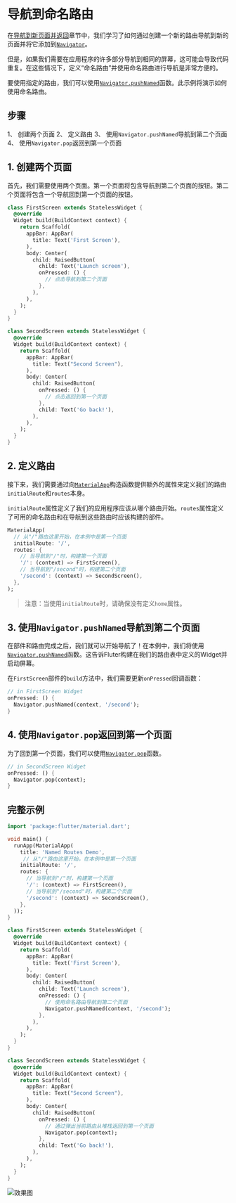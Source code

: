 # 导航到命名路由

在[导航到新页面并返回](https://github.com/isNeilLin/flutter-cookbook/tree/master/docs/navigation/Navigate_to_a_new_screen_and_back.md)章节中，我们学习了如何通过创建一个新的路由导航到新的页面并将它添加到[`Navigator`](https://docs.flutter.io/flutter/widgets/Navigator-class.html)。

但是，如果我们需要在应用程序的许多部分导航到相同的屏幕，这可能会导致代码重复。在这些情况下，定义“命名路由”并使用命名路由进行导航是非常方便的。

要使用指定的路由，我们可以使用[`Navigator.pushNamed`](https://docs.flutter.io/flutter/widgets/Navigator/pushNamed.html)函数。此示例将演示如何使用命名路由。

## 步骤

1、 创建两个页面
2、 定义路由
3、 使用`Navigator.pushNamed`导航到第二个页面
4、 使用`Navigator.pop`返回到第一个页面

## 1. 创建两个页面

首先，我们需要使用两个页面。第一个页面将包含导航到第二个页面的按钮。第二个页面将包含一个导航回到第一个页面的按钮。

```dart
class FirstScreen extends StatelessWidget {
  @override
  Widget build(BuildContext context) {
    return Scaffold(
      appBar: AppBar(
        title: Text('First Screen'),
      ),
      body: Center(
        child: RaisedButton(
          child: Text('Launch screen'),
          onPressed: () {
            // 点击导航到第二个页面
          },
        ),
      ),
    );
  }
}

class SecondScreen extends StatelessWidget {
  @override
  Widget build(BuildContext context) {
    return Scaffold(
      appBar: AppBar(
        title: Text("Second Screen"),
      ),
      body: Center(
        child: RaisedButton(
          onPressed: () {
            // 点击返回到第一个页面
          },
          child: Text('Go back!'),
        ),
      ),
    );
  }
}
```

## 2. 定义路由

接下来，我们需要通过向[`MaterialApp`](https://docs.flutter.io/flutter/material/MaterialApp-class.html)构造函数提供额外的属性来定义我们的路由`initialRoute`和`routes`本身。

`initialRoute`属性定义了我们的应用程序应该从哪个路由开始。`routes`属性定义了可用的命名路由和在导航到这些路由时应该构建的部件。

```dart
MaterialApp(
  // 从"/"路由这里开始，在本例中是第一个页面
  initialRoute: '/',
  routes: {
    // 当导航到"/"时，构建第一个页面
    '/': (context) => FirstScreen(),
    // 当导航到"/second"时，构建第二个页面
    '/second': (context) => SecondScreen(),
  },
);
```

> 注意：当使用`initialRoute`时，请确保没有定义`home`属性。

## 3. 使用`Navigator.pushNamed`导航到第二个页面

在部件和路由完成之后，我们就可以开始导航了！在本例中，我们将使用[`Navigator.pushNamed`](https://docs.flutter.io/flutter/widgets/Navigator/pushNamed.html)函数。这告诉Fluter构建在我们的路由表中定义的Widget并启动屏幕。

在`FirstScreen`部件的`build`方法中，我们需要更新`onPressed`回调函数：

```dart
// in FirstScreen Widget
onPressed: () {
  Navigator.pushNamed(context, '/second');
}
```

## 4. 使用`Navigator.pop`返回到第一个页面

为了回到第一个页面，我们可以使用[`Navigator.pop`](https://docs.flutter.io/flutter/widgets/Navigator/pop.html)函数。

```dart
// in SecondScreen Widget
onPressed: () {
  Navigator.pop(context);
}
```

## 完整示例

```dart
import 'package:flutter/material.dart';

void main() {
  runApp(MaterialApp(
    title: 'Named Routes Demo',
     // 从"/"路由这里开始，在本例中是第一个页面
    initialRoute: '/',
    routes: {
      // 当导航到"/"时，构建第一个页面
      '/': (context) => FirstScreen(),
      // 当导航到"/second"时，构建第二个页面
      '/second': (context) => SecondScreen(),
    },
  ));
}

class FirstScreen extends StatelessWidget {
  @override
  Widget build(BuildContext context) {
    return Scaffold(
      appBar: AppBar(
        title: Text('First Screen'),
      ),
      body: Center(
        child: RaisedButton(
          child: Text('Launch screen'),
          onPressed: () {
            // 使用命名路由导航到第二个页面
            Navigator.pushNamed(context, '/second');
          },
        ),
      ),
    );
  }
}

class SecondScreen extends StatelessWidget {
  @override
  Widget build(BuildContext context) {
    return Scaffold(
      appBar: AppBar(
        title: Text("Second Screen"),
      ),
      body: Center(
        child: RaisedButton(
          onPressed: () {
            // 通过弹出当前路由从堆栈返回到第一个页面
            Navigator.pop(context);
          },
          child: Text('Go back!'),
        ),
      ),
    );
  }
}
```

![效果图](https://flutter.io/images/cookbook/navigation-basics.gif)

